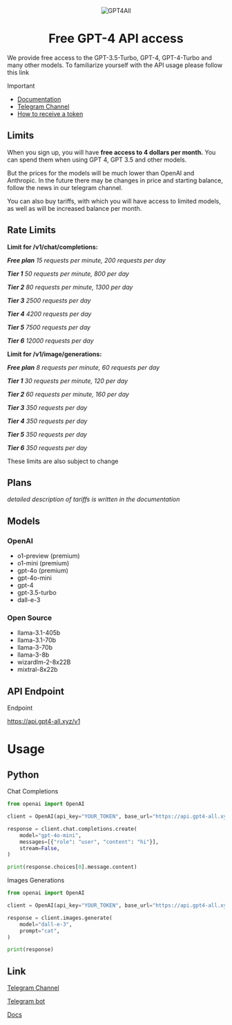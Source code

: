 <p align="center">
  <img src="https://readme-typing-svg.herokuapp.com?color=%2336BCF7&lines=GPT4ALL&font=Fira%20Code&center=true&width=380&height=50&duration=4000&pause=1000" alt="GPT4All">
</p>

<p align="center">
  <h1 align="center">Free GPT-4 API access</h1> 
</p>

We provide free access to the GPT-3.5-Turbo, GPT-4, GPT-4-Turbo and many other models.
To familiarize yourself with the API usage please follow this link

> [!IMPORTANT]
> - [Documentation](https://docs.gpt4-all.xyz)
> - [Telegram Channel](https://t.me/gpt4alltg)
> - [How to receive a token](https://docs.gpt4-all.xyz/main/receiving-a-api-token)

## Limits

When you sign up, you will have **free access to 4 dollars per month.** You can spend them when using GPT 4, GPT 3.5 and other models. 

But the prices for the models will be much lower than OpenAI and Anthropic. In the future there may be changes in price and starting balance, follow the news in our telegram channel. 

You can also buy tariffs, with which you will have access to limited models, as well as will be increased balance per month.

## Rate Limits
**Limit for /v1/chat/completions:**

***Free plan** 15 requests per minute, 200 requests per day* 

***Tier 1** 50 requests per minute, 800 per day* 

***Tier 2** 80 requests per minute, 1300 per day*

***Tier 3** 2500 requests per day*

***Tier 4** 4200 requests per day*

***Tier 5** 7500 requests per day*

***Tier 6** 12000 requests per day*


**Limit for /v1/image/generations:**

***Free plan** 8 requests per minute, 60 requests per day* 

***Tier 1** 30 requests per minute, 120 per day* 

***Tier 2** 60 requests per minute, 160 per day*

***Tier 3** 350 requests per day*

***Tier 4** 350 requests per day*

***Tier 5** 350 requests per day*

***Tier 6** 350 requests per day*

These limits are also subject to change

## Plans
*detailed description of tariffs is written in the documentation*

## Models
### OpenAI
- o1-preview (premium)
- o1-mini (premium)
- gpt-4o (premium)
- gpt-4o-mini
- gpt-4
- gpt-3.5-turbo
- dall-e-3

### Open Source
- llama-3.1-405b
- llama-3.1-70b
- llama-3-70b
- llama-3-8b
- wizardlm-2-8x22B
- mixtral-8x22b

## API Endpoint
Endpoint

https://api.gpt4-all.xyz/v1

# Usage
## Python

Chat Completions
``` Python
from openai import OpenAI

client = OpenAI(api_key="YOUR_TOKEN", base_url="https://api.gpt4-all.xyz/v1")

response = client.chat.completions.create(
    model="gpt-4o-mini",
    messages=[{"role": "user", "content": "hi"}],
    stream=False,
)

print(response.choices[0].message.content)
```

Images Generations
``` Python
from openai import OpenAI

client = OpenAI(api_key="YOUR_TOKEN", base_url="https://api.gpt4-all.xyz/v1")

response = client.images.generate(
    model="dall-e-3",
    prompt="cat",
)

print(response)
```

## Link
[Telegram Channel](https://t.me/gpt4alltg)

[Telegram bot](https://t.me/gpt4all_robot)

[Docs](https://docs.gpt4all.pp.ua)

